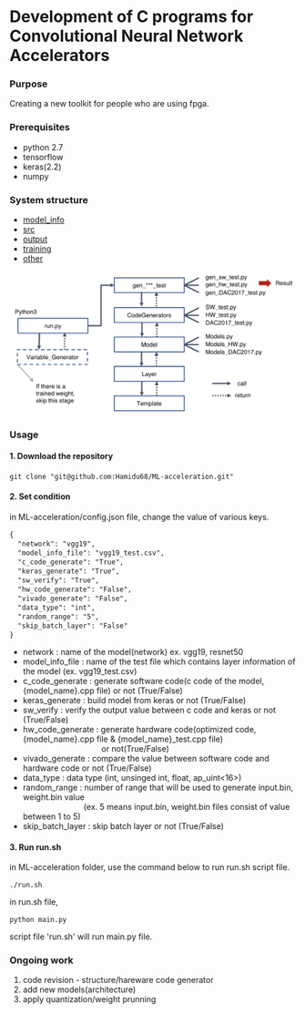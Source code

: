 # Development of C programs for Convolutional Neural Network Accelerators

### Purpose
Creating a new toolkit for people who are using fpga.   

### Prerequisites
* python 2.7
* tensorflow
* keras(2.2)
* numpy

### System structure  
* [model_info](./model_info)  
* [src](./src)  
* [output](./output)  
* [training](./training)  
* [other](./other)  

  
![structure](./other/image/structure.jpeg)
  

### Usage

#### 1. Download the repository

```
git clone "git@github.com:Hamidu68/ML-acceleration.git"
```

#### 2. Set condition

in ML-acceleration/config.json file, change the value of various keys.  
```
{
  "network": "vgg19",
  "model_info_file": "vgg19_test.csv",
  "c_code_generate": "True",
  "keras_generate": "True",
  "sw_verify": "True",
  "hw_code_generate": "False",
  "vivado_generate": "False",
  "data_type": "int",
  "random_range": "5",
  "skip_batch_layer": "False"
}
```  
* network : name of the model(network) ex. vgg19, resnet50  
* model_info_file : name of the test file which contains layer information of the model (ex. vgg19_test.csv)   
* c_code_generate : generate software code(c code of the model, {model_name}.cpp file) or not (True/False)   
* keras_generate : build model from keras or not (True/False)   
* sw_verify : verify the output value between c code and keras or not (True/False)   
* hw_code_generate : generate hardware code(optimized code, {model_name}.cpp file & {model_name}_test.cpp file)  
&nbsp;&nbsp;&nbsp;&nbsp;&nbsp;&nbsp;&nbsp;&nbsp;&nbsp;&nbsp;&nbsp;&nbsp;&nbsp;&nbsp;&nbsp;&nbsp;&nbsp;&nbsp;&nbsp;&nbsp;&nbsp;&nbsp;&nbsp;&nbsp;&nbsp;&nbsp;&nbsp;&nbsp;&nbsp;&nbsp;&nbsp;&nbsp;&nbsp;&nbsp;&nbsp;or not(True/False)    
* vivado_generate : compare the value between software code and hardware code or not (True/False)   
* data_type : data type (int, unsinged int, float, ap_uint<16>)   
* random_range : number of range that will be used to generate input.bin, weight.bin value  
&nbsp;&nbsp;&nbsp;&nbsp;&nbsp;&nbsp;&nbsp;&nbsp;&nbsp;&nbsp;&nbsp;&nbsp;&nbsp;&nbsp;&nbsp;&nbsp;&nbsp;&nbsp;&nbsp;&nbsp;&nbsp;&nbsp;&nbsp;&nbsp;&nbsp;&nbsp;&nbsp;(ex. 5 means input.bin, weight.bin files consist of value between 1 to 5)     
* skip_batch_layer : skip batch layer or not (True/False)   


#### 3. Run run.sh

in ML-acceleration folder, 
use the command below to run run.sh script file.   
```
./run.sh
```  
in run.sh file,  
```  
python main.py  
```  

script file 'run.sh' will run main.py file.

 ### Ongoing work
 1. code revision - structure/hareware code generator   
 2. add new models(architecture)   
 3. apply quantization/weight prunning  
